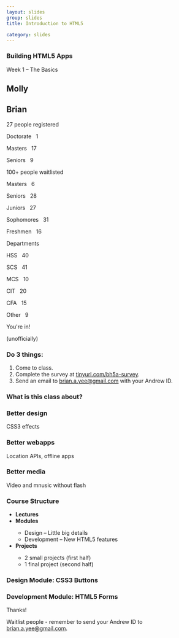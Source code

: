 ```yaml
---
layout: slides
group: slides
title: Introduction to HTML5

category: slides
---
```


<section class="slides layout-regular template-default">
<article class="dark">
  <h1>Building HTML5 Apps</h1>
  <p>Week 1 &ndash; The Basics</p>
</article>

<article>
  <h2>Molly</h2>
</article>

<article>
  <h2>Brian</h2>
</article>

<article>
  <section class="build">
    <p class="em-txt">27 people registered</p>
    <aside class="center-txt">
      <p>Doctorate &nbsp; 1</p>
      <p>Masters &nbsp; 17</p>
      <p>Seniors &nbsp; 9</p>
    </aside>
  </section>
</article>

<article>
  <section class="build">
    <p class="em-txt">100+ people waitlisted</p>
    <aside class="center-txt">
      <p>Masters &nbsp; 6</p>
      <p>Seniors &nbsp; 28</p>
      <p>Juniors &nbsp; 27</p>
      <p>Sophomores &nbsp; 31</p>
      <p>Freshmen &nbsp; 16</p>
    </aside>
  </section>
</article>

<article>
  <section class="build">
    <p class="em-txt">Departments</p>
    <aside class="center-txt">
      <p>HSS &nbsp; 40</p>
      <p>SCS &nbsp; 41</p>
      <p>MCS &nbsp; 10</p>
      <p>CIT &nbsp; 20</p>
      <p>CFA &nbsp; 15</p>
      <p>Other &nbsp; 9</p>
    </aside>
  </section>
</article>

<article>
  <p class="em-txt">You're in!</p>
  <p class="center-txt">(unofficially)</p>
</article>

<article>
  <h3>Do 3 things:</h3>
  <ol class="build">
    <li>Come to class.</li>
    <li>Complete the survey at <a href="http://www.tinyurl.com/html5stuco-survey">tinyurl.com/bh5a-survey</a>.</li>
    <li>Send an email to <a href="mailto:brian.a.yee@gmail.com">brian.a.yee@gmail.com</a> with your Andrew ID.</li>
  </ol>
</article>

<article>
  <h3>What is this class about?</h3>
</article>

<article>
  <h3>Better design</h3>
  <p class="source white">CSS3 effects</p>
</article>

<article>
  <h3>Better webapps</h3>
  <p class="source white">Location APIs, offline apps</p>
</article>

<article>
  <h3>Better media</h3>
  <p class="source white">Video and mnusic without flash</p>
</article>

<article>
  <h3>Course Structure</h3>
  <ul class="build">
    <li><strong>Lectures</strong></li>
    <li><strong>Modules</strong></li>
      <ul>
        <li>Design &ndash; Little big details</li>
        <li>Development &ndash; New HTML5 features</li>
      </ul>
    <li><strong>Projects</strong></li>
      <ul>
        <li>2 small projects (first half)</li>
        <li>1 final project (second half)</li>
      </ul>
  </ul>
</article>

<article>
  <h3>Design Module: CSS3 Buttons</h3>
</article>

<article>
  <h3>Development Module: HTML5 Forms</h3>
</article>

<article>
  <p class="em-txt">Thanks!</p>
  <p class="center-txt">Waitlist people - remember to send your Andrew ID to <a href="mailto:brian.a.yee@gmail.com">brian.a.yee@gmail.com</a>.</p>
</article>

</section>
